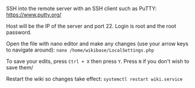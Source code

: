 SSH into the remote server with an SSH client such as PuTTY: https://www.putty.org/

Host will be the IP of the server and port 22. Login is root and the root password.

Open the file with nano editor and make any changes (use your arrow keys to navigate around): `nano /home/wikibase/LocalSettings.php`

To save your edits, press `Ctrl + X` then press `Y`. Press `N` if you don't wish to save them/

Restart the wiki so changes take effect: `systemctl restart wiki.service`
